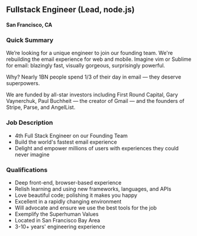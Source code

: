 ## Fullstack Engineer (Lead, node.js)
#### San Francisco, CA

### Quick Summary
We’re looking for a unique engineer to join our founding team. We're rebuilding the email experience for web and mobile. Imagine vim or Sublime for email: blazingly fast, visually gorgeous, surprisingly powerful.

Why? Nearly 1BN people spend 1/3 of their day in email — they deserve superpowers.

We are funded by all-star investors including First Round Capital, Gary Vaynerchuk, Paul Buchheit — the creator of Gmail — and the founders of Stripe, Parse, and AngelList.

### Job Description
+  4th Full Stack Engineer on our Founding Team
+  Build the world's fastest email experience
+  Delight and empower millions of users with experiences they could never imagine

### Qualifications
+  Deep front-end, browser-based experience
+  Relish learning and using new frameworks, languages, and APIs
+  Love beautiful code; polishing it makes you happy
+  Excellent in a rapidly changing environment
+  Will advocate and ensure we use the best tools for the job
+  Exemplify the Superhuman Values
+  Located in San Francisco Bay Area
+  3-10+ years' engineering experience


